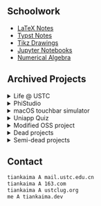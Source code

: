 ## Schoolwork
- [LaTeX Notes](https://github.com/tiankaima/thesis)
- [Typst Notes](https://github.com/tiankaima/typst-notes)
- [Tikz Drawings](https://github.com/tiankaima/latex-tests)
- [Jupyter Notebooks](https://github.com/tiankaima/Notebooks)
- [Numerical Algebra](http://github.com/tiankaima/numerical_algebra)

## Archived Projects

<details>
<summary> Life @ USTC </summary>

- [iOS App](https://github.com/Life-USTC/Life-USTC)
- [Hugo Site](https://github.com/Life-USTC/LU_Web)
- [RSS & Push](https://github.com/Life-USTC/LU_RSS)
- [~~Backend A~~](https://github.com/Life-USTC/LU_Notification)
- [~~Backend B~~](https://github.com/Life-USTC/LU_Server)

</details>



<details>
<summary> PhiStudio </summary>

- [iOS App](https://github.com/tiankaima/PhiStudioiOS)
- [iOS App v2](https://github.com/tiankaima/PhiStudio-v2)
- [Docs](https://github.com/tiankaima/MStudioDocs)

</details>



<details>
<summary> macOS touchbar simulator </summary>

- [software](https://github.com/tiankaima/touch-bar-simulator)
- [complement](https://github.com/tiankaima/KeyboardShortcuts)

</details>



<details>
<summary> Uniapp Quiz </summary>

[Quiz (uni-app)](https://github.com/tiankaima/uniapp-quiz)

</details>


<details>
<summary> Modified OSS project </summary>

[Swift Reeeder](https://github.com/tiankaima/reeeed)

</details>



<details>
<summary> Dead projects </summary>

- [Handwriting Correction](https://github.com/tiankaima/Handwriting)
- [Comment-based NLP](https://github.com/tiankaima/asoul-comment)

</details>



<details>
<summary> Semi-dead projects </summary>

- [Python tutorials](https://github.com/tiankaima/python-tutorial-projects)

</details>


## Contact

```txt
tiankaima A mail.ustc.edu.cn
tiankaima A 163.com
tiankaima A ustclug.org
me A tiankaima.dev
```
